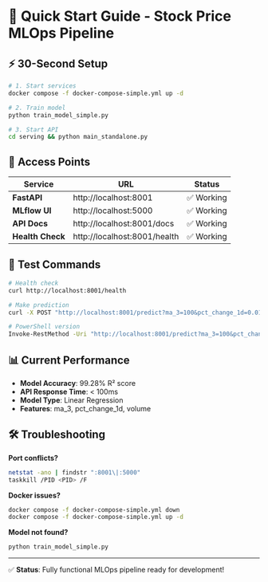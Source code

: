 # 🚀 Quick Start Guide - Stock Price MLOps Pipeline

## ⚡ 30-Second Setup

```bash
# 1. Start services
docker compose -f docker-compose-simple.yml up -d

# 2. Train model  
python train_model_simple.py

# 3. Start API
cd serving && python main_standalone.py
```

## 🔗 Access Points

| Service | URL | Status |
|---------|-----|--------|
| **FastAPI** | http://localhost:8001 | ✅ Working |
| **MLflow UI** | http://localhost:5000 | ✅ Working |
| **API Docs** | http://localhost:8001/docs | ✅ Working |
| **Health Check** | http://localhost:8001/health | ✅ Working |

## 🧪 Test Commands

```bash
# Health check
curl http://localhost:8001/health

# Make prediction
curl -X POST "http://localhost:8001/predict?ma_3=100&pct_change_1d=0.01&volume=5000"

# PowerShell version
Invoke-RestMethod -Uri "http://localhost:8001/predict?ma_3=100&pct_change_1d=0.01&volume=5000" -Method POST
```

## 📊 Current Performance

- **Model Accuracy**: 99.28% R² score
- **API Response Time**: < 100ms
- **Model Type**: Linear Regression
- **Features**: ma_3, pct_change_1d, volume

## 🛠️ Troubleshooting

**Port conflicts?**
```bash
netstat -ano | findstr ":8001\|:5000"
taskkill /PID <PID> /F
```

**Docker issues?**
```bash
docker compose -f docker-compose-simple.yml down
docker compose -f docker-compose-simple.yml up -d
```

**Model not found?**
```bash
python train_model_simple.py
```

---
✅ **Status**: Fully functional MLOps pipeline ready for development!